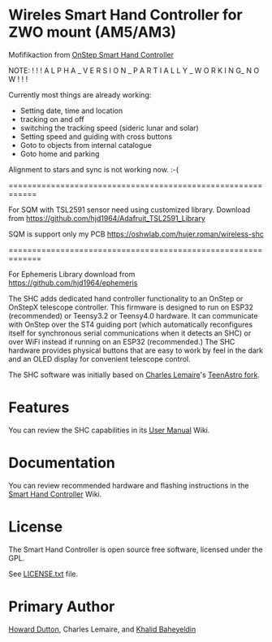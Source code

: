# Wireles Smart Hand Controller for ZWO mount (AM5/AM3)
Mofifikaction from [OnStep Smart Hand Controller](https://github.com/hjd1964/SmartHandController)


NOTE:
! ! !  A L P H A  _  V E R S I O N  _  P A R T I A L L Y _  W O R K I N G_  N O W  ! ! ! 

Currently most things are already working:
- Setting date, time and location
- tracking on and off 
- switching the tracking speed (sideric lunar and solar)
- Setting speed and guiding with cross buttons
- Goto to objects from internal catalogue
- Goto home and parking 

Alignment to stars and sync is not working  now.  :-(

============================================================

For SQM with TSL2591 sensor need using customized library. Download from  https://github.com/hjd1964/Adafruit_TSL2591_Library 

SQM is support only my PCB https://oshwlab.com/hujer.roman/wireless-shc

=============================================================

For Ephemeris Library download from https://github.com/hjd1964/ephemeris

The SHC adds dedicated hand controller functionality to an OnStep or OnStepX telescope controller. 
This firmware is designed to run on ESP32 (recommended) or Teensy3.2 or Teensy4.0 hardware.
It can communicate with OnStep over the ST4 guiding port (which automatically reconfigures itself for synchronous serial communications when it detects an SHC) or over WiFi instead if running on an ESP32 (recommended.)
The SHC hardware provides physical buttons that are easy to work by feel in the dark and an OLED display for convenient telescope control. 

The SHC software was initially based on [Charles Lemaire](https://pixelstelescopes.wordpress.com/)'s [TeenAstro fork](https://groups.io/g/TeenAstro/wiki/home).

# Features
You can review the SHC capabilities in its [User Manual](https://onstep.groups.io/g/main/wiki/28605) Wiki.

# Documentation
You can review recommended hardware and flashing instructions in the [Smart Hand Controller](https://groups.io/g/onstep/wiki/Smart-Hand-Controller) Wiki.

# License
The Smart Hand Controller is open source free software, licensed under the GPL.

See [LICENSE.txt](./LICENSE.txt) file.

# Primary Author
[Howard Dutton](http://www.stellarjourney.com), Charles Lemaire, and [Khalid Baheyeldin](https://baheyeldin.com)

